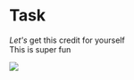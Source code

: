 # Task

*Let's*
get
this
credit
for
yourself\
This
is
super
fun

![][1]

[1]: https://commonmark.org/help/images/favicon.png
